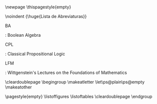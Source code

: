 <!-- Lists -->
<!--
Item opcional. A lista deve ser elaborada de acordo com a ordem apresentada no texto, com cada item designado por seu título específico, acompanhado do respectivo número de página, salvo para os casos de listas de abreviaturas, siglas e símbolos.
-->
\newpage
\thispagestyle{empty}

\noindent
{\huge{Lista de Abreviaturas}}

BA

:   Boolean Algebra

CPL

:   Classical Propositional Logic

LFM

:   Wittgenstein's Lectures on the Foundations of Mathematics


<!--
The latex-heavy block below is a hack to prevent page numbering to commands
\listoffigures and \listoftables
-->
\cleardoublepage
\begingroup
\makeatletter
\let\ps@plain\ps@empty
\makeatother

\pagestyle{empty}
\listoffigures
\listoftables
\cleardoublepage
\endgroup
<!--
\noindent
Table 5.1  This is an example table . . .               \hfill{pp}  
Table x.x  Short title of the figure . . .              \hfill{pp}  
-->


